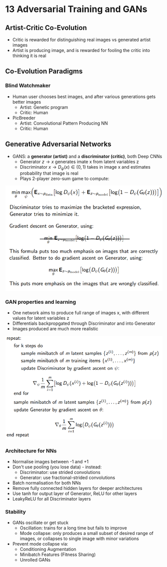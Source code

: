 # 13 Adversarial Training and GANs

## Artist-Critic Co-Evolution
* Critic is rewarded for distinguishing real images vs generated artist images
* Artist is producing image, and is rewarded for fooling the critic into thinking it is real

## Co-Evolution Paradigms
### Blind Watchmaker
* Human user chooses best images, and after various generations gets better images
    * Artist: Genetic program 
    * Critic: Human
* PicBreeder
    * Artist: Convolutional Pattern Producing NN
    * Critic: Human

## Generative Adversarial Networks
* GANS: a **generator (artist)** and a **discriminator (critic)**, both Deep CNNs
    * Generator $z\rightarrow x$ generates imate x from latent variables z
    * Discriminator $x\rightarrow D_\psi(x)\in(0,1)$ takes in image x and estimates probability that image is real
    * Plays 2-player zero-sum game to compute:

![](gans_optimal.png)

### GAN properties and learning
* One network aims to produce full range of images x, with different values for latent variables z
* Differentials backpropgated through Discriminator and into Generator
* Images produced are much more realistic

![](gans_learning.png)

### Architecture for NNs
* Normalise images between -1 and +1
* Don't use pooling (you lose data) - instead:
    * Discriminator: use strided convolutions
    * Generator: use fractional-strided convolutions
* Batch normalisation for both NNs
* Remove fully connected hidden layers for deeper architectures
* Use tanh for output layer of Generator, ReLU for other layers
* LeakyReLU for all Discriminator layers

### Stability
* GANs oscillate or get stuck
    * Oscillation: trains for a long time but fails to improve
    * Mode collapse: only produces a small subset of desired range of images, or collapses to single image with minor variations
* Prevent mode collapse via:
    * Conditioning Augmentation
    * Minibatch Features (Fitness Sharing)
    * Unrolled GANs
